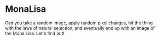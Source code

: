 # MonaLisa

Can you take a random image, apply random pixel changes, hit the thing with the laws of natural selection, 
and eventually end up with an image of the Mona Lisa. Let's find out!
